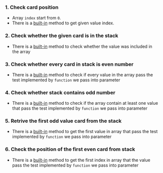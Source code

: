 ### 1. Check card position

- Array `index` start from `0`.
- There is a [built-in][indexof_method_docs] method to get given value index.

### 2. Check whether the given card is in the stack

- There is a [built-in][includes_method_docs] method to check whether the value was included in the array

### 3. Check whether every card in stack is even number

- There is a [built-in][every_method_docs] method to check if every value
  in the array pass the test implemented by `function` we pass into parameter

### 4. Check whether stack contains odd number

- There is a [built-in][some_method_docs] method to check if the array contain at least one value
  that pass the test implemented by `function` we pass into parameter

### 5. Retrive the first odd value card from the stack

- There is a [built-in][find_method_docs] method to get the first value in array that pass the test implemented by `function` we pass into parameter

### 6. Check the position of the first even card from stack

- There is a [built-in][findindex_method_docs] method to get the first index in array that the value
  pass the test implemented by `function` we pass into parameter

[indexof_method_docs]: https://developer.mozilla.org/en-US/docs/Web/JavaScript/Reference/Global_Objects/Array/indexOf
[includes_method_docs]: https://developer.mozilla.org/en-US/docs/Web/JavaScript/Reference/Global_Objects/Array/includes
[every_method_docs]: https://developer.mozilla.org/en-US/docs/Web/JavaScript/Reference/Global_Objects/Array/every
[some_method_docs]: https://developer.mozilla.org/en-US/docs/Web/JavaScript/Reference/Global_Objects/Array/every
[find_method_docs]: https://developer.mozilla.org/en-US/docs/Web/JavaScript/Reference/Global_Objects/Array/find
[findindex_method_docs]: https://developer.mozilla.org/en-US/docs/Web/JavaScript/Reference/Global_Objects/Array/findIndex
